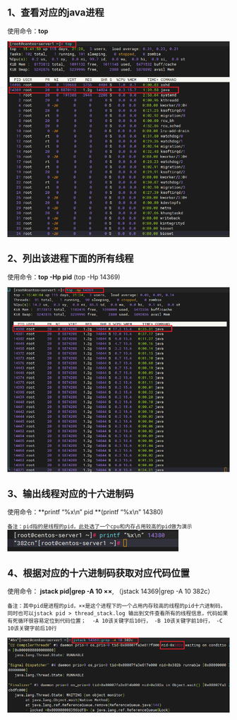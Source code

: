 
## 1、查看对应的java进程  

使用命令：**top**

<img src="https://raw.githubusercontent.com/HoShum/HoShum.github.io/master/operations/imgs/image-20230625154431116.png" alt="image-20230625154431116" />



## 2、列出该进程下面的所有线程

使用命令：**top -Hp pid** (top -Hp 14369) 

<img src="https://raw.githubusercontent.com/HoShum/HoShum.github.io/master/operations/imgs/image-20230625154629139.png" alt="image-20230625154629139" />



## 3、输出线程对应的十六进制码  

使用命令：**printf “%x\n” pid **(printf “%x\n” 14380)

`备注：pid指的是线程的pid，此处选了一个cpu和内存占用较高的pid做为演示`
<img src="https://raw.githubusercontent.com/HoShum/HoShum.github.io/master/operations/imgs/image-20230625163118802.png" alt="image-20230625163118802" />







## 4、根据对应的十六进制码获取对应代码位置

使用命令： **jstack pid|grep -A 10 ××**, （jstack 14369|grep -A 10 382c）

`备注：其中pid是进程的pid，××是这个进程下的一个占用内存较高的线程的pid十六进制码，同时也可以jstack pid > thread_stack.log 输出到文件查看所有的线程信息，代码如果有死循环很容易定位到代码位置；  -A 10该关键字后10行， -B 10该关键字前10行， -C 10该关键字前后10行`

<img src="https://raw.githubusercontent.com/HoShum/HoShum.github.io/master/operations/imgs/image-20230625170424593.png" alt="image-20230625170424593"/>

